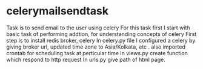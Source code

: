 # celerymailsendtask
Task is to send email to the user using celery
For this task first I start with basic task of performing addtion, for understanding concepts of celery
First step is to install redis broker, celery
In celery.py file I configured a celery by giving broker url, updated time zone to Asia/Kolkata, etc . also imported crontab for scheduling task at perticular time
In views.py create function which respond to http request
In urls.py give path of html page.
